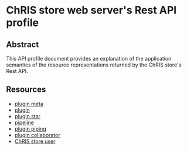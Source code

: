 # ChRIS store web server's Rest API profile


## Abstract

This API profile document provides an explanation of the application semantics of the 
resource representations returned by the ChRIS store's Rest API.


## Resources

* [plugin meta](pluginmeta.md)
* [plugin](plugin.md)
* [plugin star](pluginstar.md)
* [pipeline](pipeline.md)
* [plugin piping](piping.md)
* [plugin collaborator](collaborator.md)
* [ChRIS store user](user.md)
